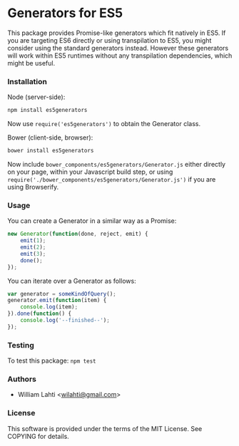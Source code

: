 # Generators for ES5

This package provides Promise-like generators which fit natively in ES5. If you are targeting ES6 directly or using transpilation to ES5, you might consider using the standard generators instead. However these generators will work within ES5 runtimes without any transpilation dependencies, which might be useful.

### Installation

Node (server-side):
```sh
npm install es5generators
```

Now use ```require('es5generators')``` to obtain the Generator class.

Bower (client-side, browser):
```sh
bower install es5generators
```

Now include ```bower_components/es5generators/Generator.js``` either directly on your page, within your Javascript build step, or using ```require('./bower_components/es5generators/Generator.js')``` if you are using Browserify.

### Usage

You can create a Generator in a similar way as a Promise:

```js
new Generator(function(done, reject, emit) {
	emit(1);
	emit(2);
	emit(3);
	done();
});
```

You can iterate over a Generator as follows:
```js
var generator = someKindOfQuery();
generator.emit(function(item) {
	console.log(item);
}).done(function() {
	console.log('--finished--');
});
```

### Testing
To test this package:
```npm test```

### Authors
- William Lahti <<wilahti@gmail.com>>

### License
This software is provided under the terms of the MIT License. See COPYING for details.


